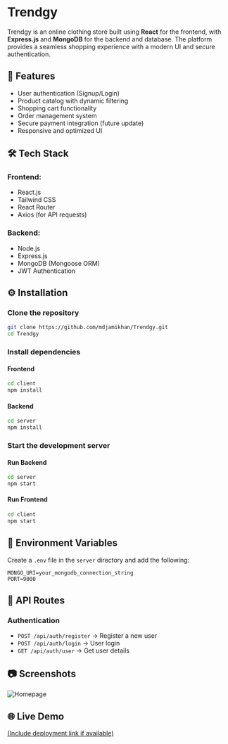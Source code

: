 # Trendgy

Trendgy is an online clothing store built using **React** for the frontend, with **Express.js** and **MongoDB** for the backend and database. The platform provides a seamless shopping experience with a modern UI and secure authentication.

## 🚀 Features
- User authentication (Signup/Login)
- Product catalog with dynamic filtering
- Shopping cart functionality
- Order management system
- Secure payment integration (future update)
- Responsive and optimized UI

## 🛠️ Tech Stack
### Frontend:
- React.js
- Tailwind CSS
- React Router
- Axios (for API requests)

### Backend:
- Node.js
- Express.js
- MongoDB (Mongoose ORM)
- JWT Authentication

## ⚙️ Installation
### Clone the repository
```sh
git clone https://github.com/mdjamikhan/Trendgy.git
cd Trendgy
```

### Install dependencies
#### Frontend
```sh
cd client
npm install
```

#### Backend
```sh
cd server
npm install
```

### Start the development server
#### Run Backend
```sh
cd server
npm start
```

#### Run Frontend
```sh
cd client
npm start
```

## 📌 Environment Variables
Create a `.env` file in the `server` directory and add the following:
```env
MONGO_URI=your_mongodb_connection_string
PORT=9000
```

## 📜 API Routes
### Authentication
- `POST /api/auth/register` → Register a new user
- `POST /api/auth/login` → User login
- `GET /api/auth/user` → Get user details



## 📷 Screenshots
![Homepage](assets/Screenshot(7).png)






## 🌐 Live Demo
[(Include deployment link if available)](https://trendgy-c9g8.vercel.app/)

